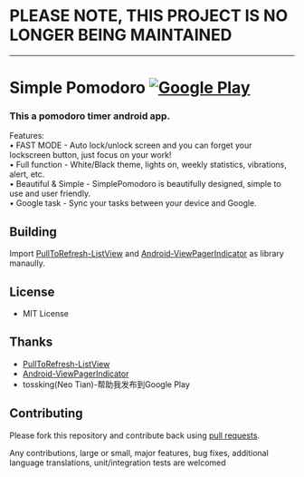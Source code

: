 # PLEASE NOTE, THIS PROJECT IS NO LONGER BEING MAINTAINED

* * *

# Simple Pomodoro [![Google Play](http://developer.android.com/images/brand/en_generic_rgb_wo_45.png)](https://play.google.com/store/apps/details?id=com.dacer.simplepomodoro)

<h3>This a pomodoro timer android app.</h3>
<p>
Features:<br>
• FAST MODE - Auto lock/unlock screen and you can forget your lockscreen button, just focus on your work!<br>
• Full function - White/Black theme, lights on, weekly statistics, vibrations, alert, etc.<br>
• Beautiful & Simple - SimplePomodoro is beautifully designed, simple to use and user friendly.<br>
• Google task - Sync your tasks between your device and Google.
</p>

## Building
Import [PullToRefresh-ListView](https://github.com/erikwt/PullToRefresh-ListView) and [Android-ViewPagerIndicator](https://github.com/JakeWharton/Android-ViewPagerIndicator) as library manaully.

## License

* MIT License

## Thanks

* [PullToRefresh-ListView](https://github.com/erikwt/PullToRefresh-ListView)
* [Android-ViewPagerIndicator](https://github.com/JakeWharton/Android-ViewPagerIndicator)
* tossking(Neo Tian)-帮助我发布到Google Play

## Contributing

Please fork this repository and contribute back using
[pull requests](https://github.com/github/android/pulls).

Any contributions, large or small, major features, bug fixes, additional
language translations, unit/integration tests are welcomed